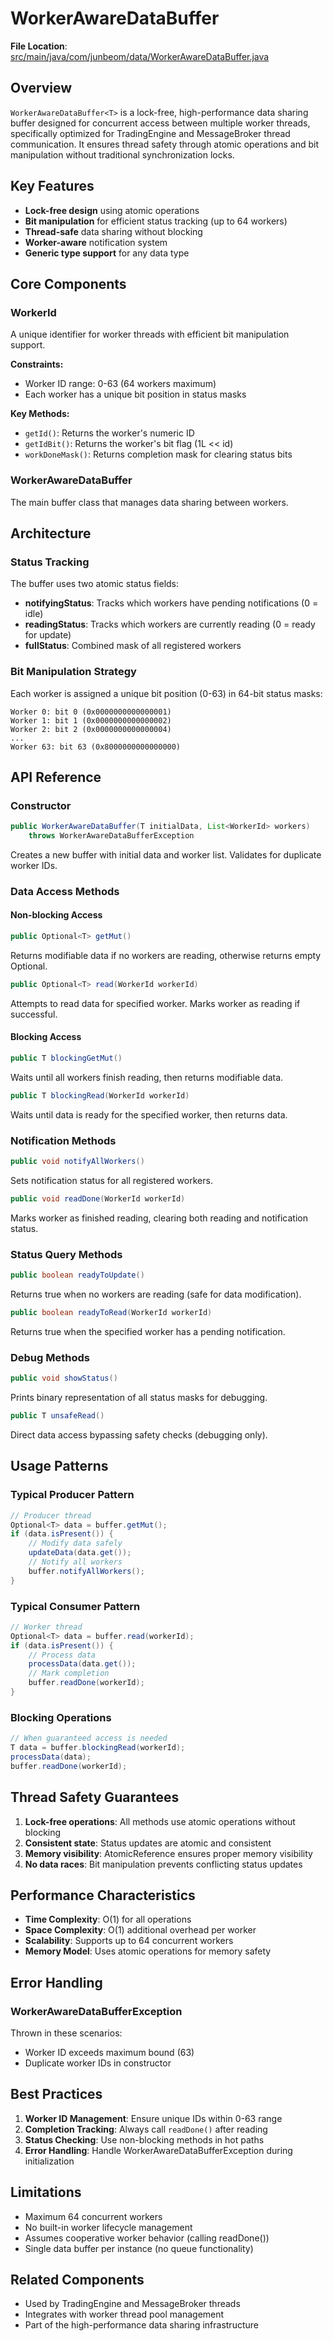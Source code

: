 # WorkerAwareDataBuffer

**File Location**: [src/main/java/com/junbeom/data/WorkerAwareDataBuffer.java](../../../core/src/main/java/com/junbeom/data/WorkerAwareDataBuffer.java)

## Overview

`WorkerAwareDataBuffer<T>` is a lock-free, high-performance data sharing buffer designed for concurrent access between multiple worker threads, specifically optimized for TradingEngine and MessageBroker thread communication. It ensures thread safety through atomic operations and bit manipulation without traditional synchronization locks.

## Key Features

- **Lock-free design** using atomic operations
- **Bit manipulation** for efficient status tracking (up to 64 workers)
- **Thread-safe** data sharing without blocking
- **Worker-aware** notification system
- **Generic type support** for any data type

## Core Components

### WorkerId

A unique identifier for worker threads with efficient bit manipulation support.

**Constraints:**
- Worker ID range: 0-63 (64 workers maximum)
- Each worker has a unique bit position in status masks

**Key Methods:**
- `getId()`: Returns the worker's numeric ID
- `getIdBit()`: Returns the worker's bit flag (1L << id)
- `workDoneMask()`: Returns completion mask for clearing status bits

### WorkerAwareDataBuffer<T>

The main buffer class that manages data sharing between workers.

## Architecture

### Status Tracking

The buffer uses two atomic status fields:
- **notifyingStatus**: Tracks which workers have pending notifications (0 = idle)
- **readingStatus**: Tracks which workers are currently reading (0 = ready for update)
- **fullStatus**: Combined mask of all registered workers

### Bit Manipulation Strategy

Each worker is assigned a unique bit position (0-63) in 64-bit status masks:
```
Worker 0: bit 0 (0x0000000000000001)
Worker 1: bit 1 (0x0000000000000002)
Worker 2: bit 2 (0x0000000000000004)
...
Worker 63: bit 63 (0x8000000000000000)
```

## API Reference

### Constructor

```java
public WorkerAwareDataBuffer(T initialData, List<WorkerId> workers)
    throws WorkerAwareDataBufferException
```

Creates a new buffer with initial data and worker list. Validates for duplicate worker IDs.

### Data Access Methods

#### Non-blocking Access

```java
public Optional<T> getMut()
```
Returns modifiable data if no workers are reading, otherwise returns empty Optional.

```java
public Optional<T> read(WorkerId workerId)
```
Attempts to read data for specified worker. Marks worker as reading if successful.

#### Blocking Access

```java
public T blockingGetMut()
```
Waits until all workers finish reading, then returns modifiable data.

```java
public T blockingRead(WorkerId workerId)
```
Waits until data is ready for the specified worker, then returns data.

### Notification Methods

```java
public void notifyAllWorkers()
```
Sets notification status for all registered workers.

```java
public void readDone(WorkerId workerId)
```
Marks worker as finished reading, clearing both reading and notification status.

### Status Query Methods

```java
public boolean readyToUpdate()
```
Returns true when no workers are reading (safe for data modification).

```java
public boolean readyToRead(WorkerId workerId)
```
Returns true when the specified worker has a pending notification.

### Debug Methods

```java
public void showStatus()
```
Prints binary representation of all status masks for debugging.

```java
public T unsafeRead()
```
Direct data access bypassing safety checks (debugging only).

## Usage Patterns

### Typical Producer Pattern
```java
// Producer thread
Optional<T> data = buffer.getMut();
if (data.isPresent()) {
    // Modify data safely
    updateData(data.get());
    // Notify all workers
    buffer.notifyAllWorkers();
}
```

### Typical Consumer Pattern
```java
// Worker thread
Optional<T> data = buffer.read(workerId);
if (data.isPresent()) {
    // Process data
    processData(data.get());
    // Mark completion
    buffer.readDone(workerId);
}
```

### Blocking Operations
```java
// When guaranteed access is needed
T data = buffer.blockingRead(workerId);
processData(data);
buffer.readDone(workerId);
```

## Thread Safety Guarantees

1. **Lock-free operations**: All methods use atomic operations without blocking
2. **Consistent state**: Status updates are atomic and consistent
3. **Memory visibility**: AtomicReference ensures proper memory visibility
4. **No data races**: Bit manipulation prevents conflicting status updates

## Performance Characteristics

- **Time Complexity**: O(1) for all operations
- **Space Complexity**: O(1) additional overhead per worker
- **Scalability**: Supports up to 64 concurrent workers
- **Memory Model**: Uses atomic operations for memory safety

## Error Handling

### WorkerAwareDataBufferException

Thrown in these scenarios:
- Worker ID exceeds maximum bound (63)
- Duplicate worker IDs in constructor

## Best Practices

1. **Worker ID Management**: Ensure unique IDs within 0-63 range
2. **Completion Tracking**: Always call `readDone()` after reading
3. **Status Checking**: Use non-blocking methods in hot paths
4. **Error Handling**: Handle WorkerAwareDataBufferException during initialization

## Limitations

- Maximum 64 concurrent workers
- No built-in worker lifecycle management
- Assumes cooperative worker behavior (calling readDone())
- Single data buffer per instance (no queue functionality)

## Related Components

- Used by TradingEngine and MessageBroker threads
- Integrates with worker thread pool management
- Part of the high-performance data sharing infrastructure